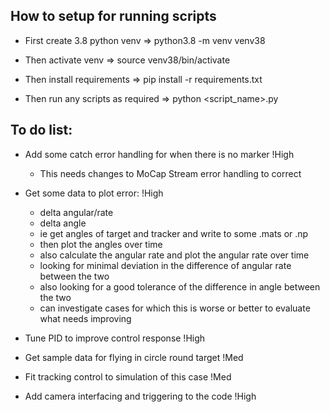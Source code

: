 ## How to setup for running scripts

- First create 3.8 python venv => python3.8 -m venv venv38 

- Then activate venv => source venv38/bin/activate

- Then install requirements => pip install -r requirements.txt

- Then run any scripts as required => python <script_name>.py

## To do list:

- Add some catch error handling for when there is no marker !High
    - This needs changes to MoCap Stream error handling to correct

- Get some data to plot error: !High
    - delta angular/rate
    - delta angle
    - ie get angles of target and tracker and write to some .mats or .np
    - then plot the angles over time
    - also calculate the angular rate and plot the angular rate over time
    - looking for minimal deviation in the difference of angular rate between the two
    - also looking for a good tolerance of the difference in angle between the two
    - can investigate cases for which this is worse or better to evaluate what needs improving

- Tune PID to improve control response !High

- Get sample data for flying in circle round target !Med

- Fit tracking control to simulation of this case !Med

- Add camera interfacing and triggering to the code !High